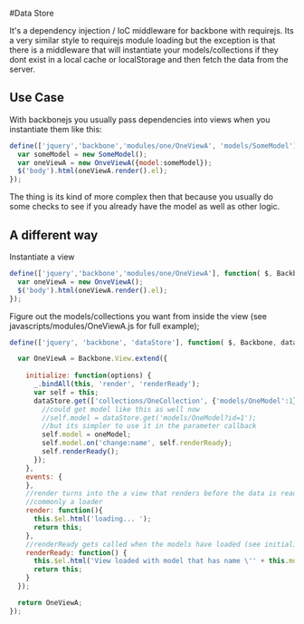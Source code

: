 #Data Store

It's a dependency injection / IoC middleware for backbone with requirejs. Its a very similar style 
to requirejs module loading but the exception is that there is a middleware that will 
instantiate your models/collections if they dont exist in a local cache or localStorage 
and then fetch the data from the server.

## Use Case

With backbonejs you usually pass dependencies into views when you instantiate them like this:
```javascript
define(['jquery','backbone','modules/one/OneViewA', 'models/SomeModel'], function( $, Backbone, OneViewA, SomeModel) {
  var someModel = new SomeModel();
  var oneViewA = new OnveViewA({model:someModel});
  $('body').html(oneViewA.render().el);
});
```
The thing is its kind of more complex then that because you usually 
do some checks to see if you already have the model as well as other logic.


## A different way
Instantiate a view
```javascript
define(['jquery','backbone','modules/one/OneViewA'], function( $, Backbone, OneViewA) {
  var oneViewA = new OnveViewA();
  $('body').html(oneViewA.render().el);
});
```

Figure out the models/collections you want from inside the view (see javascripts/modules/OneViewA.js 
for full example);

```javascript
define(['jquery', 'backbone', 'dataStore'], function( $, Backbone, dataStore ) {

  var OneViewA = Backbone.View.extend({
    
    initialize: function(options) {
      _.bindAll(this, 'render', 'renderReady');
      var self = this;
      dataStore.get(['collections/OneCollection', {'models/OneModel':1}]).done(function( oneCollection, oneModel ){
        //could get model like this as well now
        //self.model = dataStore.get('models/OneModel?id=1');
        //but its simpler to use it in the parameter callback
        self.model = oneModel;
        self.model.on('change:name', self.renderReady);
        self.renderReady();
      });
    },
    events: {
    },
    //render turns into the a view that renders before the data is ready
    //commonly a loader
    render: function(){
      this.$el.html('loading... ');
      return this;
    },
    //renderReady gets called when the models have loaded (see initialize)
    renderReady: function() {
      this.$el.html('View loaded with model that has name \'' + this.model.get('name') + '\'');
      return this;
    }
  });

  return OneViewA;
});
```